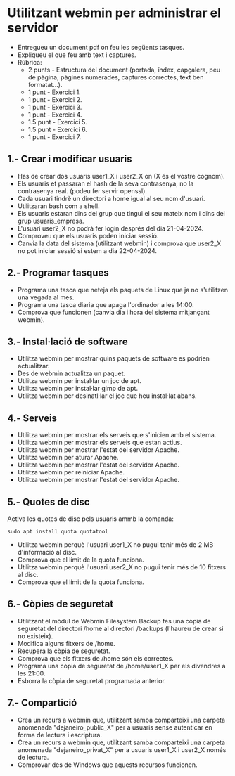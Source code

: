 # Utilitzant webmin per administrar el servidor

- Entregueu un document pdf on feu les següents tasques.
- Expliqueu el que feu amb text i captures.
- Rúbrica:
  - 2 punts - Estructura del document (portada, índex, capçalera, peu de pàgina, pàgines numerades, captures correctes, text ben formatat...).
  - 1 punt - Exercici 1.
  - 1 punt - Exercici 2.
  - 1 punt - Exercici 3.
  - 1 punt - Exercici 4.
  - 1.5 punt - Exercici 5.
  - 1.5 punt - Exercici 6.
  - 1 punt - Exercici 7.

## 1.- Crear i modificar usuaris

- Has de crear dos usuaris user1_X i user2_X on (X és el vostre cognom).
- Els usuaris et passaran el hash de la seva contrasenya, no la contrasenya real. (podeu fer servir openssl).
- Cada usuari tindrè un directori a home igual al seu nom d'usuari.
- Utilitzaran bash com a shell.
- Els usuaris estaran dins del grup que tingui el seu mateix nom i dins del grup usuaris_empresa.
- L'usuari user2_X no podrà fer login després del dia 21-04-2024.
- Comproveu que els usuaris poden iniciar sessió.
- Canvia la data del sistema (utilitzant webmin) i comprova que user2_X no pot iniciar sessió si estem a dia 22-04-2024.

## 2.- Programar tasques

- Programa una tasca que neteja els paquets de Linux que ja no s'utilitzen una vegada al mes.
- Programa una tasca diaria que apaga l'ordinador a les 14:00.
- Comprova que funcionen (canvia dia i hora del sistema mitjançant webmin).
  
## 3.- Instal·lació de software

- Utilitza webmin per mostrar quins paquets de software es podrien actualitzar.
- Des de webmin actualitza un paquet.
- Utilitza webmin per instal·lar un joc de apt.
- Utilitza webmin per instal·lar gimp de apt.
- Utilitza webmin per desinatl·lar el joc que heu instal·lat abans.

## 4.- Serveis

- Utilitza webmin per mostrar els serveis que s'inicien amb el sistema.
- Utilitza webmin per mostrar els serveis que estan actius.
- Utilitza webmin per mostrar l'estat del servidor Apache.
- Utilitza webmin per aturar Apache.
- Utilitza webmin per mostrar l'estat del servidor Apache.
- Utilitza webmin per reiniciar Apache.
- Utilitza webmin per mostrar l'estat del servidor Apache.

## 5.- Quotes de disc

Activa les quotes de disc pels usuaris ammb la comanda: 

```
sudo apt install quota quotatool
```

- Utilitza webmin perquè l'usuari user1_X no pugui tenir més de 2 MB d'informació al disc.
- Comprova que el límit de la quota funciona.
- Utilitza webmin perquè l'usuari user2_X no pugui tenir més de 10 fitxers al disc.
- Comprova que el límit de la quota funciona.

## 6.- Còpies de seguretat

- Utilitzant el mòdul de Webmin Filesystem Backup fes una còpia de seguretat del directori /home al directori /backups (l'haureu de crear si no existeix).
- Modifica alguns fitxers de /home.
- Recupera la còpia de seguretat.
- Comprova que els fitxers de /home són els correctes.
- Programa una còpia de seguretat de /home/user1_X per els divendres a les 21:00.
- Esborra la còpia de seguretat programada anterior.

## 7.- Compartició

- Crea un recurs a webmin que, utilitzant samba comparteixi una carpeta anomenada "dejaneiro_public_X" per a usuaris sense autenticar en forma de lectura i escriptura.
- Crea un recurs a webmin que, utilitzant samba comparteixi una carpeta anomenada "dejaneiro_privat_X" per a usuaris user1_X i user2_X només de lectura.
- Comprovar des de Windows que aquests recursos funcionen.

